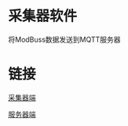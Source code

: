 # 采集器软件
将ModBuss数据发送到MQTT服务器

# 链接
[采集器端](https://github.com/niaucz/niaucz-iot)

[服务器端](https://github.com/niaucz/niaucz-iot-mqtt)